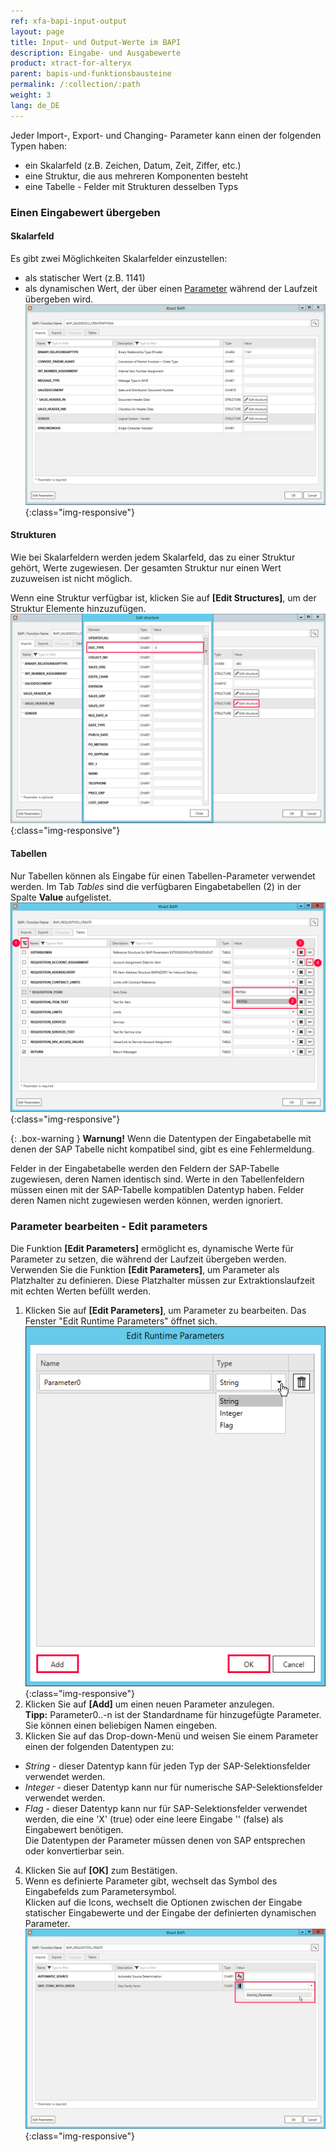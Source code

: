 ```yaml
---
ref: xfa-bapi-input-output
layout: page
title: Input- und Output-Werte im BAPI
description: Eingabe- und Ausgabewerte
product: xtract-for-alteryx
parent: bapis-und-funktionsbausteine
permalink: /:collection/:path
weight: 3
lang: de_DE
---
```


Jeder Import-, Export- und Changing- Parameter kann einen der folgenden Typen haben: 
- ein Skalarfeld (z.B. Zeichen, Datum, Zeit, Ziffer, etc.)
- eine Struktur, die aus mehreren Komponenten besteht 
- eine Tabelle - Felder mit Strukturen desselben Typs 

### Einen Eingabewert übergeben

#### Skalarfeld
Es gibt zwei Möglichkeiten Skalarfelder einzustellen: 
- als statischer Wert (z.B. 1141)
- als dynamischen Wert, der über einen [Parameter](./skalare-parameter#eparameter-bearbeiten) während der Laufzeit übergeben wird.
![BAPI static constant value](/img/content/xfa/BAPI-scalar.png){:class="img-responsive"}


#### Strukturen
Wie bei Skalarfeldern werden jedem Skalarfeld, das zu einer Struktur gehört, Werte zugewiesen. Der gesamten Struktur nur einen Wert zuzuweisen ist nicht möglich. 

Wenn eine Struktur verfügbar ist, klicken Sie auf **[Edit Structures]**, um der Struktur Elemente hinzuzufügen. 
![BAPI table fields](/img/content/xfa/BAPI-Structures.png){:class="img-responsive"}

#### Tabellen
Nur Tabellen können als Eingabe für einen Tabellen-Parameter verwendet werden. Im Tab *Tables* sind die verfügbaren Eingabetabellen (2) in der Spalte **Value** aufgelistet.
![BAPI table](/img/content/xfa/bapi_table.png){:class="img-responsive"}

{: .box-warning }
**Warnung!** Wenn die Datentypen der Eingabetabelle mit denen der SAP Tabelle nicht kompatibel sind, gibt es eine Fehlermeldung.

Felder in der Eingabetabelle werden den Feldern der SAP-Tabelle zugewiesen, deren Namen identisch sind. 
Werte in den Tabellenfeldern müssen einen mit der SAP-Tabelle kompatiblen Datentyp haben. Felder deren Namen nicht zugewiesen werden können, werden ignoriert.

### Parameter bearbeiten - Edit parameters
Die Funktion **[Edit Parameters]** ermöglicht es, dynamische Werte für Parameter zu setzen, die während der Laufzeit übergeben werden. 
Verwenden Sie die Funktion **[Edit Parameters]**, um Parameter als Platzhalter zu definieren. Diese Platzhalter müssen zur Extraktionslaufzeit mit echten Werten befüllt werden. 

1. Klicken Sie auf **[Edit Parameters]**, um Parameter zu bearbeiten. Das Fenster "Edit Runtime Parameters" öffnet sich. 
![BAPI add parameters](/img/content/xfa/bapi-add-parameter.png){:class="img-responsive"} 
2. Klicken Sie auf **[Add]** um einen neuen Parameter anzulegen. <br>
**Tipp:** Parameter0..-n ist der Standardname für hinzugefügte Parameter. Sie können einen beliebigen Namen eingeben.
3. Klicken Sie auf das Drop-down-Menü und weisen Sie einem Parameter einen der folgenden Datentypen zu: 
- *String* - dieser Datentyp kann für jeden Typ der SAP-Selektionsfelder verwendet werden.
- *Integer* - dieser Datentyp kann nur für numerische SAP-Selektionsfelder verwendet werden.
- *Flag* - dieser Datentyp kann nur für SAP-Selektionsfelder verwendet werden, die eine 'X'&nbsp;(true) oder eine leere Eingabe ''&nbsp;(false) als Eingabewert benötigen. <br> 
Die Datentypen der Parameter müssen denen von SAP entsprechen oder konvertierbar sein.
4. Klicken Sie auf **[OK]** zum Bestätigen.
5. Wenn es definierte Parameter gibt, wechselt das Symbol des Eingabefelds zum Parametersymbol. <br>
Klicken auf die Icons, wechselt die Optionen zwischen der Eingabe statischer Eingabewerte und der Eingabe der definierten dynamischen Parameter.  
![BAPI select parameters](/img/content/xfa/bapi-select-parameters.png){:class="img-responsive"} 
